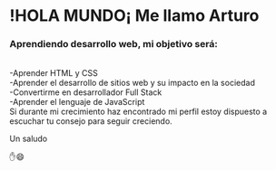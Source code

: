 <!DOCTYPE html>
<html lang="en">
<head>
    <meta charset="UTF-8">
    <meta name="viewport" content="width=device-width, initial-scale=1.0">
    <h1>!HOLA MUNDO¡ Me llamo Arturo</h1>
</head>
<body>
    <p><h3>Aprendiendo desarrollo web, mi objetivo será:</h3><br> 
      -Aprender HTML y CSS<br> -Aprender el desarrollo de sitios web y su impacto en la sociedad
      <br>-Convertirme en desarrollador Full Stack <br>-Aprender el lenguaje de JavaScript<br>
      Si durante mi crecimiento haz encontrado mi perfil estoy dispuesto a escuchar tu consejo para seguir creciendo.
    </p>
  <p>
    Un saludo 
  </p>
</body>
</html>
✋😄

